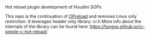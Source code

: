 Hot reload plugin development of Houdini SOPs

This repo is the continuation of [OPreload](https://github.com/kubaroth/OPreload) and removes Linux only restriction. It leverages header only library: cr.h
More info about the internals of the library can be found here:
https://fungos.github.io/cr-simple-c-hot-reload/
